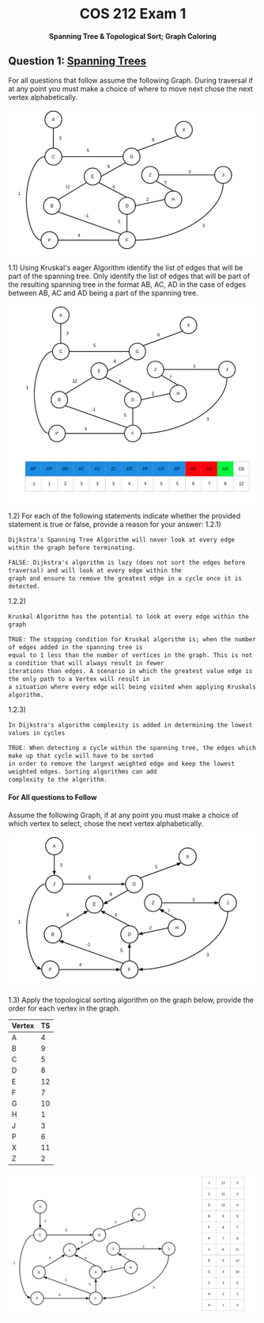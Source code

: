 <div align="center"><h1> COS 212 Exam 1 </h1></div>
<div align="center"><h4> Spanning Tree & Topological Sort; Graph Coloring </h4></div>

## Question 1: [Spanning Trees](https://gitlab.com/Paul_Wood_96/tutoring/-/tree/master/COS212/notes/GraphsPart5)

For all questions that follow assume the following Graph. During traversal if at any point you must make a choice of
where to move next chose the next vertex alphabetically.

![img.png](../images/spanning_tree.png)

1.1) Using Kruskal's eager Algorithm identify the list of edges that will be part of the spanning tree. Only identify
the list of edges that will be part of the resulting spanning tree in the format AB, AC, AD in the case of edges between
AB, AC and AD being a part of the spanning tree.

![img.png](../images/spanning_tree_answer.png)

1.2) For each of the following statements indicate whether the provided statement is true or false, provide a reason for
your answer:
1.2.1)

```text
Dijkstra's Spanning Tree Algorithm will never look at every edge within the graph before terminating.
```

```text
FALSE: Dijkstra's algorithm is lazy (does not sort the edges before traversal) and will look at every edge within the 
graph and ensure to remove the greatest edge in a cycle once it is detected.
```

1.2.2)

```text
Kruskal Algorithm has the potential to look at every edge within the graph
```

```text
TRUE: The stopping condition for Kruskal algorithm is; when the number of edges added in the spanning tree is 
equal to 1 less than the number of vertices in the graph. This is not a condition that will always result in fewer 
iterations than edges. A scenario in which the greatest value edge is the only path to a Vertex will result in 
a situation where every edge will being visited when applying Kruskals algorithm. 
```

1.2.3)

```text
In Dijkstra's algorithm complexity is added in determining the lowest values in cycles
```

```text
TRUE: When detecting a cycle within the spanning tree, the edges which make up that cycle will have to be sorted 
in order to remove the largest weighted edge and keep the lowest weighted edges. Sorting algorithms can add 
complexity to the algorithm. 
```

#### For All questions to Follow

Assume the following Graph, if at any point you must make a choice of which vertex to select, chose the next vertex
alphabetically.

![img.png](../images/topological_sort.png)

1.3) Apply the topological sorting algorithm on the graph below, provide the order for each vertex in the graph.

| Vertex | TS |
| --- | --- |
| A |  4 |
| B | 9 |
| C | 5 |
| D | 8 |
| E | 12 |
| F | 7 |
| G | 10 |
| H | 1 |
| J | 3 |
| P | 6 |
| X | 11 |
| Z | 2 |

![img.png](../images/topological_sort_answer.png)

[comment]: <> (## Question 2: [Graph Coloring]&#40;https://gitlab.com/Paul_Wood_96/tutoring/-/blob/master/COS212/notes/GraphsPart6/README.md&#41;)

[comment]: <> (For all questions that follow assume the following Graph and color table, and answer the questions that follow.)

[comment]: <> (![img.png]&#40;../images/graph_coloring.png&#41;)

[comment]: <> (2.1&#41; Assuming the Brelaz coloring algorithm was applied to the graph, indicate the selected color for each vertex after)

[comment]: <> (having applied the coloring algorithm. Use the color index provided in the image.)

[comment]: <> (| Vertex | Color |)

[comment]: <> (| --- | --- |)

[comment]: <> (| A |   |)

[comment]: <> (| B |   |)

[comment]: <> (| C |   |)

[comment]: <> (| D |   |)

[comment]: <> (| E |   |)

[comment]: <> (| F |   |)

[comment]: <> (| G |   |)

[comment]: <> (| H |   |)

[comment]: <> (<img src="../images/graph_coloring_part_1.png" alt="graph_coloring_one" width="50%"> )

[comment]: <> (<img src="../images/graph_coloring_part_2.png" alt="graph_coloring_two" width="50%"> )

[comment]: <> (## Question 3: [Sorting]&#40;https://gitlab.com/Paul_Wood_96/tutoring/-/blob/master/COS212/notes/Sorting/README.md&#41;)

[comment]: <> (3.1&#41; Insertion sort works by intuitively sorting a list, placing elements in order at each iteration. The algorithm is)

[comment]: <> (made up using a combination of an inner and outer loop. The outer loop iterates through the elements in the list from)

[comment]: <> (left to right, the inner loop sorts the array up until the counter of the outer loop selecting the element to place at)

[comment]: <> (each index.)

[comment]: <> (Implement a recursive implementation of the insertion sort outer loop which will created a sorted. Your implementation)

[comment]: <> (should explore the elements going from the back of the list first.)

[comment]: <> (```java)

[comment]: <> (public class Sorting {)

[comment]: <> (    public int[] insert&#40;int[] unsortedArray, int index&#41; {)

[comment]: <> (        int[] sortedArray;)

[comment]: <> (        // base case, return the sorted array with the last element)

[comment]: <> (        if &#40;index == unsortedArray.length - 1&#41; {)

[comment]: <> (            sortedArray = new int[unsortedArray.length];)

[comment]: <> (            sortedArray[index] = unsortedArray[index];)

[comment]: <> (            return sortedArray;)

[comment]: <> (        })

[comment]: <> (        int[] partiallySortedArray = insert&#40;unsortedArray, index + 1&#41;; // holds the sorted list from the last iteration)

[comment]: <> (        sortedArray = new int[unsortedArray.length]; // empty list)

[comment]: <> (        int newValue = unsortedArray[index]; // the new value we want to add in at this recursive call)

[comment]: <> (        int lastIndex = partiallySortedArray.length - 1;)

[comment]: <> (        boolean added = false;)


[comment]: <> (        // loop through partially sorted array which starts at one index higher than current index)

[comment]: <> (        for &#40;int i = index + 1; i <= lastIndex; &#41; {)

[comment]: <> (            if &#40;!added && newValue < partiallySortedArray[i]&#41; {)

[comment]: <> (                sortedArray[index++] = newValue;)

[comment]: <> (                added = true;)

[comment]: <> (            } else {)

[comment]: <> (                sortedArray[index++] = partiallySortedArray[i++];)

[comment]: <> (            })

[comment]: <> (        })

[comment]: <> (        if &#40;!added&#41; {)

[comment]: <> (            sortedArray[lastIndex] = newValue;)

[comment]: <> (        })

[comment]: <> (        return sortedArray;)

[comment]: <> (    })

[comment]: <> (})

[comment]: <> (```)

[comment]: <> (3.2&#41; For each of the following stamens select the statement that is correct)

[comment]: <> (.1&#41;)

[comment]: <> (```text)

[comment]: <> (    i. Only Radix sort has the potential to have a complexity of `O&#40;n&#41;`)

[comment]: <> (    ii. Only Count sort has the potential to have a complexity of `O&#40;n&#41;`)

[comment]: <> (    iii. Neither Radix sort nor Count sort has the potential to have a complexity of `O&#40;n&#41;`)

[comment]: <> (    iv. Both Radix sort and Count sort have the potential to have a complexity of `O&#40;n&#41;`)

[comment]: <> (```)

[comment]: <> (```text)

[comment]: <> (iv)

[comment]: <> (```)

[comment]: <> (2. When sorting identical elements, which of the following algorithms will **NOT** guarantee that the identical elements)

[comment]: <> (   order in the list will remain unchanged after the algorithm has been applied.)

[comment]: <> (```text)

[comment]: <> (    i. Selection sort & Insertion sort)

[comment]: <> (    ii. Heap sort and Count sort)

[comment]: <> (    iii. Merge sort and Radix sort)

[comment]: <> (    iv. Comb sort and Shell sort)

[comment]: <> (```)

[comment]: <> (```text)

[comment]: <> (ii)

[comment]: <> (```)

[comment]: <> (3. If swap operations are expensive which of the following algorithms is the least efficient on average?)

[comment]: <> (```text)

[comment]: <> (    i. Shell sort)

[comment]: <> (    ii. Count sort)

[comment]: <> (    iii. Selection sort)

[comment]: <> (    iv. Quick sort)

[comment]: <> (```)

[comment]: <> (```text)

[comment]: <> (i)

[comment]: <> (```)

[comment]: <> (4. Which of the following algorithms is the most efficient for sorting a list that is in order)

[comment]: <> (```text)

[comment]: <> (    i. Insertion sort)

[comment]: <> (    ii. Radix sort)

[comment]: <> (    iii. Count sort)

[comment]: <> (    iv. Quick sort)

[comment]: <> (```    )

[comment]: <> (```text)

[comment]: <> (i)

[comment]: <> (```)

[comment]: <> (#### For each of the following)

[comment]: <> (Please specify the algorithm that was used to result in the following output.)

[comment]: <> (3.3&#41;)

[comment]: <> (.1 ![img.png]&#40;../images/merge_sort.png&#41;)

[comment]: <> (```text)

[comment]: <> (merge sort)

[comment]: <> (```)

[comment]: <> (.2 ![img.png]&#40;../images/heap_sort.png&#41;)

[comment]: <> (```text)

[comment]: <> (heap sort)

[comment]: <> (```)

[comment]: <> (.3 ![img.png]&#40;../images/shell_sort.png&#41;)

[comment]: <> (```text)

[comment]: <> (shell sort)

[comment]: <> (```)

[comment]: <> (4. ![img.png]&#40;../images/radix_sort.png&#41;)

[comment]: <> (```text)

[comment]: <> (radix sort)

[comment]: <> (```)

[comment]: <> (5. ![img.png]&#40;../images/bubble_sort.png&#41;)

[comment]: <> (```text)

[comment]: <> (bubble sort)

[comment]: <> (```)

[comment]: <> (6. ![img.png]&#40;../images/selection.png&#41;)

[comment]: <> (```text)

[comment]: <> (selection sort)

[comment]: <> (```)

[comment]: <> (## Question 4: [Hashing]&#40;https://gitlab.com/Paul_Wood_96/tutoring/-/blob/master/COS212/notes/Hashing/README.md&#41;)

[comment]: <> (Assume the following data:)

[comment]: <> (```text)

[comment]: <> (122    14    16    17    5     8     35    27    13    3)

[comment]: <> (``` )

[comment]: <> (Assume that Coalesced Hashing with a cellar was being applied to the data above using the following Hash function:)

[comment]: <> (`H&#40;K&#41; = 2k % 7 + 3`.)

[comment]: <> (4.1.1&#41; Assume the following table where each row indicates the fields value and coalesced pointer. Insert the data and)

[comment]: <> (indicate the pointer values for each collision you encounter, in the case of multiple collision you should make use of)

[comment]: <> (Linear Probing. The cellar starts at index 8)

[comment]: <> (<img src="../images/hashing_answer.png" alt="hashing answer" width="30%">)

[comment]: <> (4.1.2&#41; Assume the element 8 was deleted, describe the steps needed to perform this operation)

[comment]: <> (```text)

[comment]: <> (The element 8 would be deleted and no further action would be needed)

[comment]: <> (```)

[comment]: <> (4.1.3&#41; Assume element 35 was deleted, show the table after this operation has been performed)

[comment]: <> (```text)

[comment]: <> (We can remove the element 35 from the table data and leave its Coalesced pointer, to the )

[comment]: <> (next element in the list, for the time being we can mark the data as removed but handle its deletion )

[comment]: <> (in the case of another new collision. )

[comment]: <> (```)

[comment]: <> (## Question 4.2: [Hashing Cichelli’s]&#40;https://gitlab.com/Paul_Wood_96/tutoring/-/blob/master/COS212/notes/Cichellis/README.md&#41;)

[comment]: <> (Given the following words, in no particular order.)

[comment]: <> (> January February March April May June July)

[comment]: <> (4.2.1&#41; Perform Cichelli's algorithm to perfectly hash the following words into a table. for each greek letter indicate)

[comment]: <> (the correct response)

[comment]: <> (![img.png]&#40;../images/cichillis_first_steps.png&#41;)

[comment]: <> (|  |  |)

[comment]: <> (| --- | ---|)

[comment]: <> (| 0 | January |)

[comment]: <> (| 1 | February |)

[comment]: <> (| 2 | April |)

[comment]: <> (| 3 | May |)

[comment]: <> (| 4 | July |)

[comment]: <> (| 5 | vi |)

[comment]: <> ([img.png]&#40;../images/cichillis_result.png&#41;)

[comment]: <> (4.2.2&#41; Give the offset values for each letter used after applying Cichelli's algorithm)

[comment]: <> (| Letter | Offset |)

[comment]: <> (| --- | ---|)

[comment]: <> (| y | 0 |)

[comment]: <> (| J | 0 |)

[comment]: <> (| M | 0 |)

[comment]: <> (| F | 0 |)

[comment]: <> (| A | 1 |)

[comment]: <> (| L | 3 |)

[comment]: <> (| E | 1 |)

[comment]: <> (## Question 5: [Encoding]&#40;https://gitlab.com/Paul_Wood_96/tutoring/-/blob/master/COS212/notes/Encoding/README.md&#41;)

[comment]: <> (5.1&#41; Assume the following string needed to be encoded in a way that would best make use of memory, while still being)

[comment]: <> (able to be decoded.)

[comment]: <> (> Sassy Susy sells seashells)

[comment]: <> (.1&#41; Which encoding algorithm would be best suited to encode this string and why?)

[comment]: <> (```text)

[comment]: <> (Adaptive huffman, because you do not know the frequency of each character before hand. The adaptive, )

[comment]: <> (huffman could dynamically map the encoded strings as it counts the frequency of each character encountered.)

[comment]: <> (```)

[comment]: <> (.2&#41; Name a few disadvantages of Adaptive Huffman over regular Huffman)

[comment]: <> (```text)

[comment]: <> (* More complex decoding algorithms )

[comment]: <> (* You have to store the Huffman Tree as well, whereas regular Huffman could be calculated on each iteration. )

[comment]: <> (```)

[comment]: <> (5.2.1&#41; Assume the following records were kept, which tracked the recorded percentages of rain fall in each month of a)

[comment]: <> (given year. You may assume that no rain fell in months that are not recorded. You are required to encode this data using)

[comment]: <> (Huffman encoding please provide the Huffman tree once you have finished applying the algorithm)

[comment]: <> (|January | February | June | September |October | November | December |)

[comment]: <> (| --- | --- | --- | --- | --- | --- | --- |)

[comment]: <> (| 0.17 | 0.12 | 0.02 | 0.25 | 0.11 | 0.11 | 0.22 |)

[comment]: <> (![img.png]&#40;../images/huffman_answer.png&#41;)

[comment]: <> (5.2.2&#41; Please fill in the Huffman encoded values for each month in the table below)

[comment]: <> (|January | February | June | September |October | November | December |)

[comment]: <> (| --- | --- | --- | --- | --- | --- | --- |)

[comment]: <> (| 110 | 010 | 1111 | 10 | 011 | 110 | 00 |)

[comment]: <> (5.3&#41;)

[comment]: <> (The adaptive huffman is an extension to the regular Huffman tree which does not require the probability of each value to)

[comment]: <> (be known beforehand. Assume the following string)

[comment]: <> (> abeebac)

[comment]: <> (Please apply the adaptive huffman to the input string above **NB** please read all questions first before moving on from)

[comment]: <> (this point, you may assume the following alphabet node)

[comment]: <> (![img.png]&#40;images/alphabet_node.png&#41;)

[comment]: <> (5.3.1&#41; Provide the encoded text for the String after the 4<sup>th</sup> input chapter has been added)

[comment]: <> (![img.png]&#40;../images/adaptive_huffman_part1.png&#41;)

[comment]: <> (```text)

[comment]: <> (10011000110101)

[comment]: <> (```)

[comment]: <> (5.3.2&#41; What is the encoded value for the letter b after it has been inserted the second time)

[comment]: <> (![img.png]&#40;../images/adaptive_huffman_part_2.png&#41;)

[comment]: <> (```text)

[comment]: <> (11)

[comment]: <> (```)

[comment]: <> (5.3.2&#41; If you were to add the letter `f` to the encoded string after all the values had been added, what would you add)

[comment]: <> (to the Encoded String after the letter `f` has been placed in the huffman tree.)

[comment]: <> (![img.png]&#40;../images/adaptave_huffman_part_3.png&#41;)

[comment]: <> (```text)

[comment]: <> (110010)

[comment]: <> (```)

[comment]: <> (## Question 6: [String Matching]&#40;https://gitlab.com/Paul_Wood_96/tutoring/-/blob/master/COS212/notes/StringMatching/README.md&#41;)

[comment]: <> (Assume you were applying the Knuth-Morris-Pratt algorithm for the pattern `cacctaca`)

[comment]: <> (fill in the values below for the next array)

[comment]: <> (|Ptt: | c | a | c | c | t | a | c | a |)

[comment]: <> (| --- | --- | --- | --- | --- | --- | --- | --- | --- |)

[comment]: <> (| j | 0 | 1 | 2 | 3 | 4 | 5 | 6 | 7 |)

[comment]: <> (| next | 0 | 0 | 0 | 0 | 0 | 0 | 0 | 1 | )

